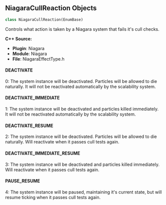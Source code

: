 ## NiagaraCullReaction Objects

```python
class NiagaraCullReaction(EnumBase)
```

Controls what action is taken by a Niagara system that fails it's cull checks.

**C++ Source:**

- **Plugin**: Niagara
- **Module**: Niagara
- **File**: NiagaraEffectType.h

<a id="unreal.NiagaraCullReaction.DEACTIVATE"></a>

#### DEACTIVATE

0: The system instance will be deactivated. Particles will be allowed to die naturally. It will not be reactivated automatically by the scalability system.

<a id="unreal.NiagaraCullReaction.DEACTIVATE_IMMEDIATE"></a>

#### DEACTIVATE_IMMEDIATE

1: The system instance will be deactivated and particles killed immediately. It will not be reactivated automatically by the scalability system.

<a id="unreal.NiagaraCullReaction.DEACTIVATE_RESUME"></a>

#### DEACTIVATE_RESUME

2: The system instance will be deactivated. Particles will be allowed to die naturally. Will reactivate when it passes cull tests again.

<a id="unreal.NiagaraCullReaction.DEACTIVATE_IMMEDIATE_RESUME"></a>

#### DEACTIVATE_IMMEDIATE_RESUME

3: The system instance will be deactivated and particles killed immediately. Will reactivate when it passes cull tests again.

<a id="unreal.NiagaraCullReaction.PAUSE_RESUME"></a>

#### PAUSE_RESUME

4: The system instance will be paused, maintaining it's current state, but will resume ticking when it passes cull tests again.

<a id="unreal.NiagaraScriptLibraryVisibility"></a>